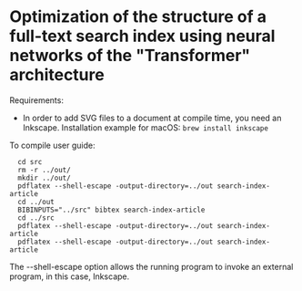 # Optimization of the structure of a full-text search index using neural networks of the "Transformer" architecture

Requirements:
- In order to add SVG files to a document at compile time, you need an Inkscape. Installation example for macOS: `brew install inkscape`

To compile user guide:

```shell
  cd src
  rm -r ../out/
  mkdir ../out/
  pdflatex --shell-escape -output-directory=../out search-index-article
  cd ../out 
  BIBINPUTS="../src" bibtex search-index-article
  cd ../src
  pdflatex --shell-escape -output-directory=../out search-index-article 
  pdflatex --shell-escape -output-directory=../out search-index-article
```

The --shell-escape option allows the running program to invoke an external program, in this case, Inkscape.
